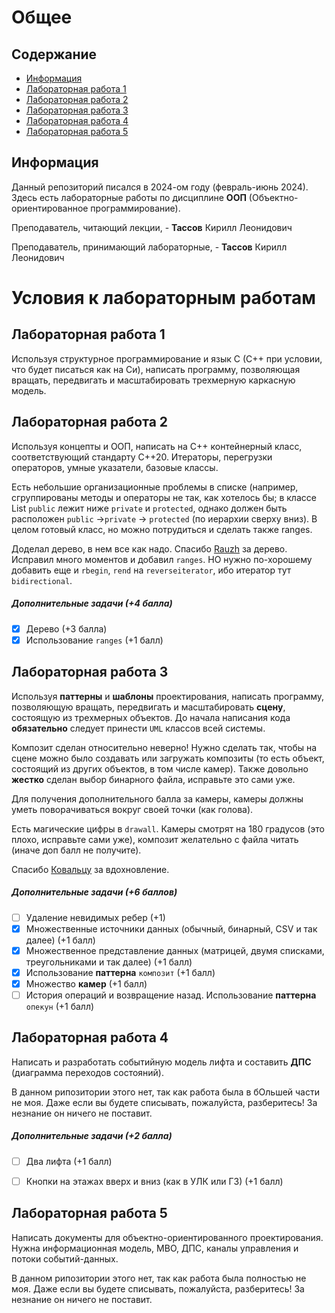 # Общее

## Содержание

- [Информация](#info)
- [Лабораторная работа 1](#lab1)
- [Лабораторная работа 2](#lab2)
- [Лабораторная работа 3](#lab3)
- [Лабораторная работа 4](#lab4)
- [Лабораторная работа 5](#lab5)


## Информация <a name="info"></a>

Данный репозиторий писался в 2024-ом году (февраль-июнь 2024). Здесь есть лабораторные работы по дисциплине **ООП** (Объектно-ориентированное программирование).

Преподаватель, читающий лекции, - **Тассов** Кирилл Леонидович

Преподаватель, принимающий лабораторные, - **Тассов** Кирилл Леонидович


# Условия к лабораторным работам

## Лабораторная работа 1 <a name="lab1"></a>
Используя структурное программирование и язык С (С++ при условии, что будет писаться как на Си), написать программу, позволяющая вращать, передвигать и масштабировать трехмерную каркасную модель.

## Лабораторная работа 2 <a name="lab2"></a>
Используя концепты и ООП, написать на С++ контейнерный класс, соответствующий стандарту С++20. Итераторы, перегрузки операторов, умные указатели, базовые классы.

Есть небольшие организационные проблемы в списке (например, сгруппированы методы и операторы не так, как хотелось бы; в классе List `public` лежит ниже `private` и `protected`, однако должен быть расположен `public` $\to$`private` $\to$ `protected` (по иерархии сверху вниз). В целом готовый класс, но можно потрудиться и сделать также ranges.

Доделал дерево, в нем все как надо. Спасибо [Rauzh](https://github.com/rauzh) за дерево. Исправил много моментов и добавил `ranges`. НО нужно по-хорошему добавить еще и `rbegin`, `rend` на `reverseiterator`, ибо итератор тут `bidirectional`. 

##### Дополнительные задачи (+4 балла)
- [x] Дерево (+3 балла) 
- [x] Использование `ranges` (+1 балл)

## Лабораторная работа 3 <a name="lab3"></a>
Используя **паттерны** и **шаблоны** проектирования, написать программу, позволяющую вращать, передвигать и масштабировать **сцену**, состоящую из трехмерных объектов. До начала написания кода **обязательно** следует принести `UML` классов всей системы.

Композит сделан относительно неверно! Нужно сделать так, чтобы на сцене можно было создавать или загружать композиты (то есть объект, состоящий из других объектов, в том числе камер). Также довольно **жестко** сделан выбор бинарного файла, исправьте это сами уже.

Для получения дополнительного балла за камеры, камеры должны уметь поворачиваться вокруг своей точки (как голова).

Есть магические цифры в `drawall`. Камеры смотрят на 180 градусов (это плохо, исправьте сами уже), композит желательно с файла читать (иначе доп балл не получите).

Спасибо [Ковальцу](https://github.com/kovkir/) за вдохновление.
##### Дополнительные задачи (+6 баллов)
- [ ] Удаление невидимых ребер (+1)
- [x] Множественные источники данных (обычный, бинарный, CSV и так далее) (+1 балл)
- [x] Множественное представление данных (матрицей, двумя списками, треугольниками и так далее) (+1 балл)
- [x] Использование **паттерна** `композит` (+1 балл)
- [x] Множество **камер** (+1 балл)
- [ ] История операций и возвращение назад. Использование **паттерна** `опекун` (+1 балл)

## Лабораторная работа 4 <a name="lab4"></a>
Написать и разработать событийную модель лифта и составить **ДПС** (диаграмма переходов состояний).

В данном рипозитории этого нет, так как работа была в бОльшей части не моя. Даже если вы будете списывать, пожалуйста, разберитесь! За незнание он ничего не поставит.

##### Дополнительные задачи (+2 балла)
- [ ] Два лифта (+1 балл)
- [ ] Кнопки на этажах вверх и вниз (как в УЛК или ГЗ) (+1 балл)


## Лабораторная работа 5 <a name="lab5"></a>
Написать документы для объектно-ориентированного проектирования. Нужна информационная модель, МВО, ДПС, каналы управления и потоки событий-данных.

В данном рипозитории этого нет, так как работа была полностью не моя. Даже если вы будете списывать, пожалуйста, разберитесь! За незнание он ничего не поставит.
